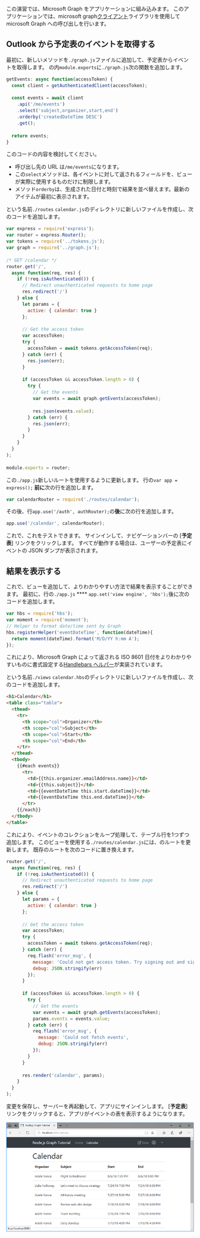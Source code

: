 <!-- markdownlint-disable MD002 MD041 -->

この演習では、Microsoft Graph をアプリケーションに組み込みます。 このアプリケーションでは、microsoft graph[クライアント](https://github.com/microsoftgraph/msgraph-sdk-javascript)ライブラリを使用して microsoft Graph への呼び出しを行います。

## <a name="get-calendar-events-from-outlook"></a>Outlook から予定表のイベントを取得する

最初に、新しいメソッドを`./graph.js`ファイルに追加して、予定表からイベントを取得します。 の内`module.exports`に`./graph.js`次の関数を追加します。

```js
getEvents: async function(accessToken) {
  const client = getAuthenticatedClient(accessToken);

  const events = await client
    .api('/me/events')
    .select('subject,organizer,start,end')
    .orderby('createdDateTime DESC')
    .get();

  return events;
}
```

このコードの内容を検討してください。

- 呼び出し先の URL は`/me/events`になります。
- この`select`メソッドは、各イベントに対して返されるフィールドを、ビューが実際に使用するものだけに制限します。
- メソッド`orderby`は、生成された日付と時刻で結果を並べ替えます。最新のアイテムが最初に表示されます。

という名前`./routes` `calendar.js`のディレクトリに新しいファイルを作成し、次のコードを追加します。

```js
var express = require('express');
var router = express.Router();
var tokens = require('../tokens.js');
var graph = require('../graph.js');

/* GET /calendar */
router.get('/',
  async function(req, res) {
    if (!req.isAuthenticated()) {
      // Redirect unauthenticated requests to home page
      res.redirect('/')
    } else {
      let params = {
        active: { calendar: true }
      };

      // Get the access token
      var accessToken;
      try {
        accessToken = await tokens.getAccessToken(req);
      } catch (err) {
        res.json(err);
      }

      if (accessToken && accessToken.length > 0) {
        try {
          // Get the events
          var events = await graph.getEvents(accessToken);

          res.json(events.value);
        } catch (err) {
          res.json(err);
        }
      }
    }
  }
);

module.exports = router;
```

この`./app.js`新しいルートを使用するように更新します。 行の`var app = express();` **前に**次の行を追加します。

```js
var calendarRouter = require('./routes/calendar');
```

その後、行`app.use('/auth', authRouter);`の**後**に次の行を追加します。

```js
app.use('/calendar', calendarRouter);
```

これで、これをテストできます。 サインインして、ナビゲーションバーの [**予定表**] リンクをクリックします。 すべてが動作する場合は、ユーザーの予定表にイベントの JSON ダンプが表示されます。

## <a name="display-the-results"></a>結果を表示する

これで、ビューを追加して、よりわかりやすい方法で結果を表示することができます。 最初に、行の`./app.js` **** `app.set('view engine', 'hbs');`後に次のコードを追加します。

```js
var hbs = require('hbs');
var moment = require('moment');
// Helper to format date/time sent by Graph
hbs.registerHelper('eventDateTime', function(dateTime){
  return moment(dateTime).format('M/D/YY h:mm A');
});
```

これにより、Microsoft Graph によって返される ISO 8601 日付をよりわかりやすいものに書式設定する[Handlebars ヘルパー](http://handlebarsjs.com/#helpers)が実装されています。

という名前`./views` `calendar.hbs`のディレクトリに新しいファイルを作成し、次のコードを追加します。

```html
<h1>Calendar</h1>
<table class="table">
  <thead>
    <tr>
      <th scope="col">Organizer</th>
      <th scope="col">Subject</th>
      <th scope="col">Start</th>
      <th scope="col">End</th>
    </tr>
  </thead>
  <tbody>
    {{#each events}}
      <tr>
        <td>{{this.organizer.emailAddress.name}}</td>
        <td>{{this.subject}}</td>
        <td>{{eventDateTime this.start.dateTime}}</td>
        <td>{{eventDateTime this.end.dateTime}}</td>
      </tr>
    {{/each}}
  </tbody>
</table>
```

これにより、イベントのコレクションをループ処理して、テーブル行を1つずつ追加します。 このビューを使用する`./routes/calendar.js`には、のルートを更新します。 既存のルートを次のコードに置き換えます。

```js
router.get('/',
  async function(req, res) {
    if (!req.isAuthenticated()) {
      // Redirect unauthenticated requests to home page
      res.redirect('/')
    } else {
      let params = {
        active: { calendar: true }
      };

      // Get the access token
      var accessToken;
      try {
        accessToken = await tokens.getAccessToken(req);
      } catch (err) {
        req.flash('error_msg', {
          message: 'Could not get access token. Try signing out and signing in again.',
          debug: JSON.stringify(err)
        });
      }

      if (accessToken && accessToken.length > 0) {
        try {
          // Get the events
          var events = await graph.getEvents(accessToken);
          params.events = events.value;
        } catch (err) {
          req.flash('error_msg', {
            message: 'Could not fetch events',
            debug: JSON.stringify(err)
          });
        }
      }

      res.render('calendar', params);
    }
  }
);
```

変更を保存し、サーバーを再起動して、アプリにサインインします。 [**予定表**] リンクをクリックすると、アプリがイベントの表を表示するようになります。

![イベントの表のスクリーンショット](./images/add-msgraph-01.png)